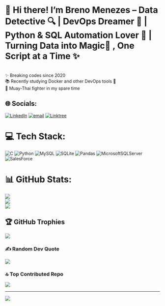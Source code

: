 # 👋 Hi there! I’m Breno Menezes – Data Detective 🔍 | DevOps Dreamer 🚀 | Python & SQL Automation Lover 🤖 | Turning Data into Magic🧙 , One Script at a Time ✨
<br>✨ Breaking codes since 2020<br>📚 Recently studying Docker and other DevOps tools 🐳<br>🥊 Muay-Thai fighter in my spare time<br>


## 🌐 Socials:
[![LinkedIn](https://img.shields.io/badge/LinkedIn-%230077B5.svg?logo=linkedin&logoColor=white)](https://www.linkedin.com/in/breno-menezes-araujo/) [![email](https://img.shields.io/badge/Email-D14836?logo=gmail&logoColor=white)](mailto:brenomearaujo@gmail.com) [![Linktree](https://img.shields.io/badge/-Linktree-43E55E?style=flat&logo=linktree&logoColor=white)](https://linktr.ee/Breno_Menezes)

# 💻 Tech Stack:
![C](https://img.shields.io/badge/c-%2300599C.svg?style=for-the-badge&logo=c&logoColor=white) ![Python](https://img.shields.io/badge/python-3670A0?style=for-the-badge&logo=python&logoColor=ffdd54) ![MySQL](https://img.shields.io/badge/mysql-4479A1.svg?style=for-the-badge&logo=mysql&logoColor=white) ![SQLite](https://img.shields.io/badge/sqlite-%2307405e.svg?style=for-the-badge&logo=sqlite&logoColor=white) ![Pandas](https://img.shields.io/badge/pandas-%23150458.svg?style=for-the-badge&logo=pandas&logoColor=white) ![MicrosoftSQLServer](https://img.shields.io/badge/Microsoft%20SQL%20Server-CC2927?style=for-the-badge&logo=microsoft%20sql%20server&logoColor=white) ![SalesForce](https://img.shields.io/badge/Salesforce-00A1E0?logo=Salesforce&logoColor=white)
# 📊 GitHub Stats:
![](https://github-readme-stats.vercel.app/api?username=Brenezes&theme=dark&hide_border=false&include_all_commits=false&count_private=false)<br/>
![](https://nirzak-streak-stats.vercel.app/?user=Brenezes&theme=dark&hide_border=false)<br/>
![](https://github-readme-stats.vercel.app/api/top-langs/?username=Brenezes&theme=dark&hide_border=false&include_all_commits=false&count_private=false&layout=compact)

## 🏆 GitHub Trophies
![](https://github-profile-trophy.vercel.app/?username=Brenezes&theme=radical&no-frame=false&no-bg=true&margin-w=4)

### ✍️ Random Dev Quote
![](https://quotes-github-readme.vercel.app/api?type=horizontal&theme=radical)

### 🔝 Top Contributed Repo
![](https://github-contributor-stats.vercel.app/api?username=Brenezes&limit=5&theme=dark&combine_all_yearly_contributions=true)

---
[![](https://visitcount.itsvg.in/api?id=Brenezes&icon=0&color=0)](https://visitcount.itsvg.in)
